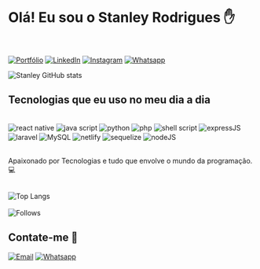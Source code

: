 # Olá! Eu sou o Stanley Rodrigues ✋
<br>

[![Portfólio](https://img.shields.io/badge/website-000000?style=for-the-badge&logo=About.me&logoColor=white)](https://stanleydevtech.netlify.app/)
[![LinkedIn](https://img.shields.io/badge/LinkedIn-0077B5?style=for-the-badge&logo=linkedin&logoColor=white)](https://www.linkedin.com/in/stanley-rodrigues-ab151617b/)
[![Instagram](https://img.shields.io/badge/Instagram-E4405F?style=for-the-badge&logo=instagram&logoColor=white)](https://www.instagram.com/stanley.devtech?igsh=ejFlaTZ6cHM2b3o=)
[![Whatsapp](https://img.shields.io/badge/WhatsApp-25D366?style=for-the-badge&logo=whatsapp&logoColor=white)](https://contate.me/contactstanleydevtech?_gl=1*1ex6phz*_ga*NzMzNzE2MjQ0LjE2OTM0MDU2NTg.*_ga_YSHL9KB5ZR*MTY5MzQwNTY1OC4xLjEuMTY5MzQwNTczNC40NC4wLjA.)


![Stanley GitHub stats](https://github-readme-stats.vercel.app/api?username=StanleyBack-dev&show_icons=true&theme=radical)

## Tecnologias que eu uso no meu dia a dia

<div style="display: inline_block"><br>
    <img align="center" alt="react native" src="https://img.shields.io/badge/React_Native-20232A?style=for-the-badge&logo=react&logoColor=61DAFB">
    <img align="center" alt="java script" src="https://img.shields.io/badge/JavaScript-F7DF1E?style=for-the-badge&logo=javascript&logoColor=black">
    <img align="center" alt="python" src="https://img.shields.io/badge/Python-14354C?style=for-the-badge&logo=python&logoColor=white">
    <img align="center" alt="php" src="https://img.shields.io/badge/PHP-777BB4?style=for-the-badge&logo=php&logoColor=white">
    <img align="center" alt="shell script" src="https://img.shields.io/badge/Shell_Script-121011?style=for-the-badge&logo=gnu-bash&logoColor=white">
    <img align="center" alt="expressJS" src="https://img.shields.io/badge/Express.js-404D59?style=for-the-badge">
    <img align="center" alt="laravel" src="https://img.shields.io/badge/Laravel-FF2D20?style=for-the-badge&logo=laravel&logoColor=white">
    <img align="center" alt="MySQL" src="https://img.shields.io/badge/MySQL-00000F?style=for-the-badge&logo=mysql&logoColor=white">
    <img align="center" alt="netlify" src="https://img.shields.io/badge/Netlify-00C7B7?style=for-the-badge&logo=netlify&logoColor=white">
    <img align="center" alt="sequelize" src="https://img.shields.io/badge/sequelize-323330?style=for-the-badge&logo=sequelize&logoColor=bluee">
    <img align="center" alt="nodeJS" src="https://img.shields.io/badge/Node.js-43853D?style=for-the-badge&logo=node.js&logoColor=white">
</div><br>

Apaixonado por Tecnologias e tudo que envolve o mundo da programação. 💻
<br><br>

![Top Langs](https://github-readme-stats.vercel.app/api/top-langs/?username=StanleyBack-dev&theme=blue-green)<br><br>
![Follows](https://img.shields.io/github/followers/StanleyBack-dev.svg?style=social&label=Follow&maxAge=2592000)


## Contate-me 📱

[![Email](https://img.shields.io/badge/Gmail-D14836?style=for-the-badge&logo=gmail&logoColor=white)](mailto:contactstanley.devtech@gmail.com)
[![Whatsapp](https://img.shields.io/badge/WhatsApp-25D366?style=for-the-badge&logo=whatsapp&logoColor=white)](https://contate.me/contactstanleydevtech?_gl=1*1ex6phz*_ga*NzMzNzE2MjQ0LjE2OTM0MDU2NTg.*_ga_YSHL9KB5ZR*MTY5MzQwNTY1OC4xLjEuMTY5MzQwNTczNC40NC4wLjA.)




